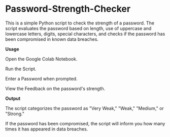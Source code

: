 # Password-Strength-Checker

This is a simple Python script to check the strength of a password. The script evaluates the password based on length, use of uppercase and lowercase letters, digits, special characters, and checks if the password has been compromised in known data breaches.

**Usage**

Open the Google Colab Notebook.

Run the Script.

Enter a Password when prompted.

View the Feedback on the password's strength.

**Output**

The script categorizes the password as "Very Weak," "Weak," "Medium," or "Strong."

If the password has been compromised, the script will inform you how many times it has appeared in data breaches.
